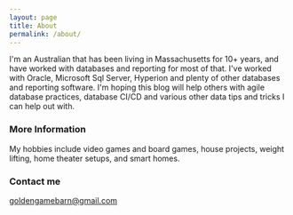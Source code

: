 ```yaml
---
layout: page
title: About
permalink: /about/
---
```


I'm an Australian that has been living in Massachusetts for 10+ years, and have worked with databases and reporting for most of that. I've worked with Oracle, Microsoft Sql Server, Hyperion and plenty of other databases and reporting software. I'm hoping this blog will help others with agile database practices, database CI/CD and various other data tips and tricks I can help out with.

### More Information

My hobbies include video games and board games, house projects, weight lifting, home theater setups, and smart homes. 

### Contact me

[goldengamebarn@gmail.com](mailto:goldengamebarn@gmail.com)